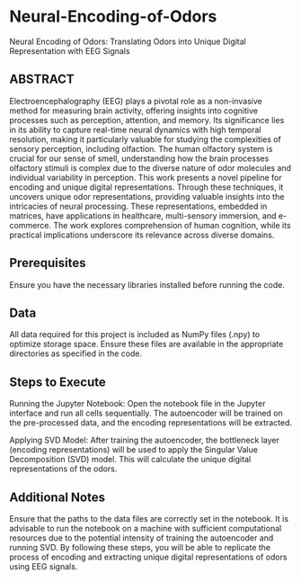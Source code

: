 # Neural-Encoding-of-Odors
Neural Encoding of Odors: Translating Odors into Unique Digital Representation with EEG Signals

## ABSTRACT 
Electroencephalography (EEG) plays a pivotal role as a non-invasive method for measuring brain activity, offering insights into cognitive processes such as perception, attention, and memory. Its significance lies in its ability to capture real-time neural dynamics with high temporal resolution, making it particularly valuable for studying the complexities of sensory perception, including olfaction. The human olfactory system is crucial for our sense of smell, understanding how the brain processes olfactory stimuli is complex due to the diverse nature of odor molecules and individual variability in perception. This work presents a novel pipeline for encoding and unique digital representations. Through these techniques, it uncovers unique odor representations, providing valuable insights into the intricacies of neural processing. These representations, embedded in matrices, have applications in healthcare, multi-sensory immersion, and e-commerce. The work explores comprehension of human cognition, while its practical implications underscore its relevance across diverse domains.

## Prerequisites
Ensure you have the necessary libraries installed before running the code. 

## Data
All data required for this project is included as NumPy files (.npy) to optimize storage space. Ensure these files are available in the appropriate directories as specified in the code.

## Steps to Execute
Running the Jupyter Notebook:
Open the notebook file in the Jupyter interface and run all cells sequentially. The autoencoder will be trained on the pre-processed data, and the encoding representations will be extracted.

Applying SVD Model:
After training the autoencoder, the bottleneck layer (encoding representations) will be used to apply the Singular Value Decomposition (SVD) model. This will calculate the unique digital representations of the odors.

## Additional Notes
Ensure that the paths to the data files are correctly set in the notebook.
It is advisable to run the notebook on a machine with sufficient computational resources due to the potential intensity of training the autoencoder and running SVD.
By following these steps, you will be able to replicate the process of encoding and extracting unique digital representations of odors using EEG signals.


